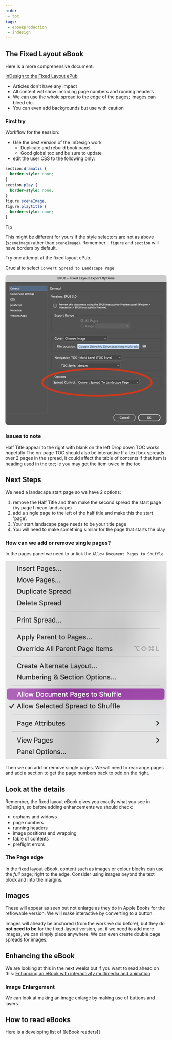 ```yaml
---
hide:
 - toc
tags:
 - ebookproduction
 - indesign
---
```

## The Fixed Layout eBook
Here is a more comprehensive document:

[InDesign to the Fixed Layout ePub](../../../eBookProduction/InDesign%20to%20the%20Fixed%20Layout%20ePub.md)

- Articles don't have any impact
- All content will show including page numbers and running headers
- We can use the whole spread to the edge of the pages; images can bleed etc.
- You can even add backgrounds but use with caution

### First try

Workflow for the session:

- Use the best version of the InDesign work
	- Duplicate and rebuild book panel
	- Good global toc and be sure to update
- edit the user CSS to the following only:

```css
section.dramatis {
  border-style: none;
}
section.play {
  border-style: none;
}
figure.sceneImage,
figure.playtitle {
  border-style: none;
}
```

> [!tip] 
> This might be different for yours if the style selectors are not as above (`sceneimage` rather than `sceneImage`). Remember - `figure` and `section` will have borders by default.

Try one attempt at the fixed layout ePub.

Crucial to select `Convert Spread to Landscape Page`

![Spread settings](../../../media/Screenshot_2022-03-18_at_10.55.29.png)

### Issues to note
Half Title appear to the right with blank on the left
Drop down TOC works hopefully
The on-page TOC should also be interactive
If a text box spreads over 2 pages in the spread, it could affect the table of contents if that item is heading used in the toc; ie you may get the item twice in the toc.

## Next Steps
We need a landscape start page so we have 2 options:

1. remove the Half Title and then make the second spread the start page (by page I mean landscape)
2. add a single page to the left of the half title and make this the start 'page'.
3. Your start landscape page needs to be your title page
4. You will need to make something similar for the page that starts the play

### How can we add or remove single pages?

In the pages panel we need to untick the `Allow Document Pages to Shuffle`

![Shuffle](../../../media/Screenshot_2022-03-18_at_11.54.15.png)

Then we can add or remove single pages. We will need to rearrange pages and add a section to get the page numbers back to odd on the right.

## Look at the details
Remember, the fixed layout eBook gives you exactly what you see in InDesign, so before adding enhancements we should check:

- orphans and widows
- page numbers
- running headers
- image positions and wrapping
- table of contents
- preflight errors

### The Page edge
In the fixed layout eBook, content such as images or colour blocks can use the _full_ page; right to the edge. Consider using images beyond the text block and into the margins.

## Images
These will appear as seen but  not enlarge as they do in Apple Books for the reflowable version. We will make interactive by converting to a button.

Images will already be anchored (from the work we did before), but they do **not need to be** for the fixed-layout version, so, if we need to add more images, we can simply place anywhere. We can even create double page spreads for images.

## Enhancing the eBook
We are looking at this in the next weeks but if you want to read ahead on this:
[Enhancing an eBook with interactivity multimedia and animation](../../../eBookProduction/Enhancing%20an%20eBook%20with%20interactivity%20multimedia%20and%20animation.md)

### Image Enlargement
We can look at making an image enlarge by making use of buttons and layers.

## How to read eBooks
Here is a developing list of [[eBook readers]]
